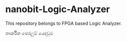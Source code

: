 # nanobit-Logic-Analyzer
This repository belongs to FPGA based Logic Analyzer. 

තාර්කික පෙරලුම් යෙදවුම 
